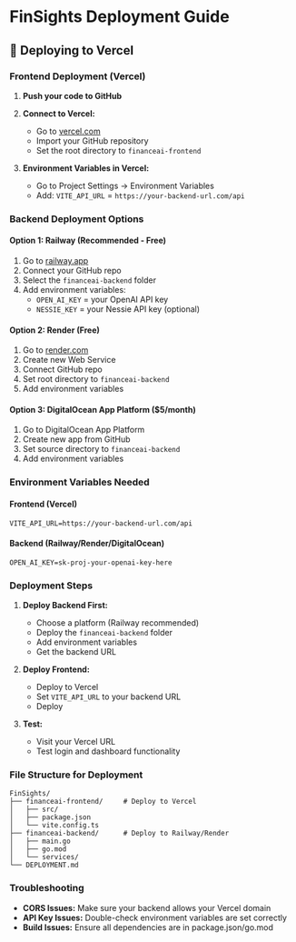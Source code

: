 # FinSights Deployment Guide

## 🚀 Deploying to Vercel

### Frontend Deployment (Vercel)

1. **Push your code to GitHub**
2. **Connect to Vercel:**

   - Go to [vercel.com](https://vercel.com)
   - Import your GitHub repository
   - Set the root directory to `financeai-frontend`

3. **Environment Variables in Vercel:**
   - Go to Project Settings → Environment Variables
   - Add: `VITE_API_URL` = `https://your-backend-url.com/api`

### Backend Deployment Options

#### Option 1: Railway (Recommended - Free)

1. Go to [railway.app](https://railway.app)
2. Connect your GitHub repo
3. Select the `financeai-backend` folder
4. Add environment variables:
   - `OPEN_AI_KEY` = your OpenAI API key
   - `NESSIE_KEY` = your Nessie API key (optional)

#### Option 2: Render (Free)

1. Go to [render.com](https://render.com)
2. Create new Web Service
3. Connect GitHub repo
4. Set root directory to `financeai-backend`
5. Add environment variables

#### Option 3: DigitalOcean App Platform ($5/month)

1. Go to DigitalOcean App Platform
2. Create new app from GitHub
3. Set source directory to `financeai-backend`
4. Add environment variables

### Environment Variables Needed

#### Frontend (Vercel)

```
VITE_API_URL=https://your-backend-url.com/api
```

#### Backend (Railway/Render/DigitalOcean)

```
OPEN_AI_KEY=sk-proj-your-openai-key-here

```

### Deployment Steps

1. **Deploy Backend First:**

   - Choose a platform (Railway recommended)
   - Deploy the `financeai-backend` folder
   - Add environment variables
   - Get the backend URL

2. **Deploy Frontend:**

   - Deploy to Vercel
   - Set `VITE_API_URL` to your backend URL
   - Deploy

3. **Test:**
   - Visit your Vercel URL
   - Test login and dashboard functionality

### File Structure for Deployment

```
FinSights/
├── financeai-frontend/     # Deploy to Vercel
│   ├── src/
│   ├── package.json
│   └── vite.config.ts
├── financeai-backend/      # Deploy to Railway/Render
│   ├── main.go
│   ├── go.mod
│   └── services/
└── DEPLOYMENT.md
```

### Troubleshooting

- **CORS Issues:** Make sure your backend allows your Vercel domain
- **API Key Issues:** Double-check environment variables are set correctly
- **Build Issues:** Ensure all dependencies are in package.json/go.mod
